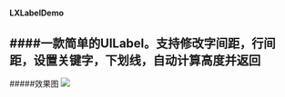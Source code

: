 #### LXLabelDemo
####一款简单的UILabel。支持修改字间距，行间距，设置关键字，下划线，自动计算高度并返回
---
#####效果图
![](http://upload-images.jianshu.io/upload_images/292993-999a8a5280751c47.png?imageMogr2/auto-orient/strip%7CimageView2/2/w/1240)
